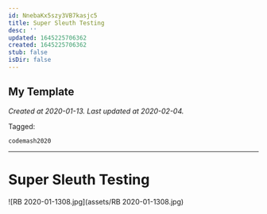 ```yaml
---
id: NnebaKx5szy3VB7kasjc5
title: Super Sleuth Testing
desc: ''
updated: 1645225706362
created: 1645225706362
stub: false
isDir: false
---
```

My Template
---

_Created at 2020-01-13._
_Last updated at 2020-02-04._



Tagged: 
```
codemash2020
```


---

# Super Sleuth Testing


![RB 2020-01-1308.jpg](assets/RB 2020-01-1308.jpg)

